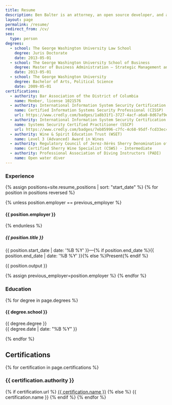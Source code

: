 ```yaml
---
title: Resume
description: Ben Balter is an attorney, an open source developer, and a Technical Program Manager at GitHub, the world's largest software development network.
layout: page
permalink: /resume/
redirect_from: /cv/
seo:
  type: person
degrees:
  - school: The George Washington University Law School
    degree: Juris Doctorate
    date: 2013-05-01
  - school: The George Washington University School of Business
    degree: Master of Business Administration — Strategic Management and Public Policy
    date: 2013-05-01
  - school: The George Washington University
    degree: Bachelor of Arts, Political Science
    date: 2009-05-01
certifications:
  - authority: Bar Association of the District of Columbia
    name: Member, license 1021576
  - authority: International Information System Security Certification Consortium (ISC)²
    name: Certified Information Systems Security Professional (CISSP)
    url: https://www.credly.com/badges/1a8b31f1-3727-4acf-a6a8-8d67af9ecb23
  - authority: International Information System Security Certification Consortium (ISC)²
    name: Systems Security Certified Practitioner (SSCP)
    url: https://www.credly.com/badges/7eb85996-c7fc-4c68-95df-fcd33ec445ba/
  - authority: Wine & Spirit Education Trust (WSET)
    name: Level 3 (Advanced) Award in Wines
  - authority: Regulatory Council of Jerez-Xérès Sherry Denomination of Origin
    name: Certified Sherry Wine Specialist (CSWS) - Intermediate
  - authority: Professional Association of Diving Instructors (PADI)
    name: Open water diver
---
```


### Experience

{% assign positions=site.resume_positions | sort: "start_date" %}
{% for position in positions reversed %}

{% unless position.employer == previous_employer %}

#### {{ position.employer }}

{% endunless %}

<div class="row">
  <div class="col">
    <h5>{{ position.title }}</h5>
  </div>
  <div class="col-md-4 text-end">
    {{ position.start_date | date: '%B %Y' }}&mdash;{% if position.end_date %}{{ position.end_date | date: '%B %Y' }}{% else %}Present{% endif %}
  </div>
</div>

{{ position.output }}

{% assign previous_employer=position.employer %}
{% endfor %}

### Education

{% for degree in page.degrees %}

#### {{ degree.school }}

<div class="row">
  <div class="col">
    {{ degree.degree }}
  </div>
  <div class="col-md-4 text-end">
    {{ degree.date | date: "%B %Y" }}
  </div>
</div>

{% endfor %}

## Certifications

{% for certification in page.certifications %}

### {{ certification.authority }}

{% if certification.url %} <a href="{{ certification.url }}">{{ certification.name }}</a>
{% else %}
{{ certification.name }}
{% endif %}
{% endfor %}
